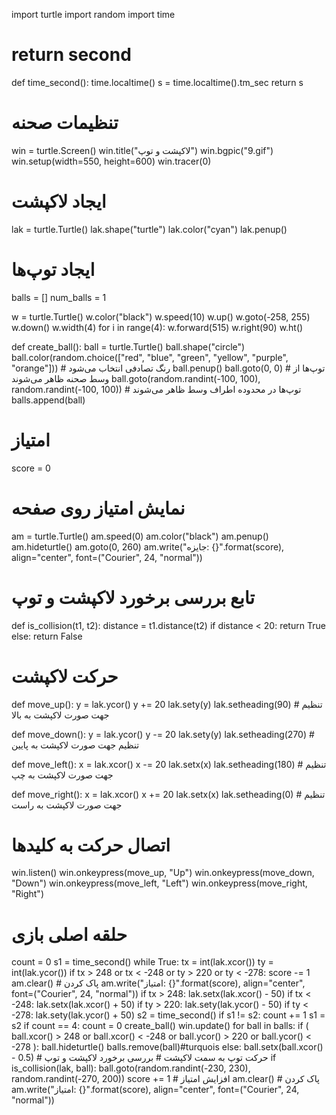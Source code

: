 import turtle
import random
import time


# return second
def time_second():
    time.localtime()
    s = time.localtime().tm_sec
    return s


# تنظیمات صحنه
win = turtle.Screen()
win.title("لاکپشت و توپ")
win.bgpic("9.gif")
win.setup(width=550, height=600)
win.tracer(0)

# ایجاد لاکپشت
lak = turtle.Turtle()
lak.shape("turtle")
lak.color("cyan")
lak.penup()

# ایجاد توپ‌ها
balls = []
num_balls = 1

w = turtle.Turtle()
w.color("black")
w.speed(10)
w.up()
w.goto(-258, 255)
w.down()
w.width(4)
for i in range(4):
    w.forward(515)
    w.right(90)
w.ht()


def create_ball():
    ball = turtle.Turtle()
    ball.shape("circle")
    ball.color(random.choice(["red", "blue", "green", "yellow", "purple", "orange"]))  # رنگ تصادفی انتخاب می‌شود
    ball.penup()
    ball.goto(0, 0)  # توپ‌ها از وسط صحنه ظاهر می‌شوند
    ball.goto(random.randint(-100, 100), random.randint(-100, 100))  # توپ‌ها در محدوده اطراف وسط ظاهر می‌شوند
    balls.append(ball)


# امتیاز
score = 0

# نمایش امتیاز روی صفحه
am = turtle.Turtle()
am.speed(0)
am.color("black")
am.penup()
am.hideturtle()
am.goto(0, 260)
am.write("جایزه: {}".format(score), align="center", font=("Courier", 24, "normal"))


# تابع بررسی برخورد لاکپشت و توپ
def is_collision(t1, t2):
    distance = t1.distance(t2)
    if distance < 20:
        return True
    else:
        return False


# حرکت لاکپشت
def move_up():
    y = lak.ycor()
    y += 20
    lak.sety(y)
    lak.setheading(90)  # تنظیم جهت صورت لاکپشت به بالا

def move_down():
    y = lak.ycor()
    y -= 20
    lak.sety(y)
    lak.setheading(270)  # تنظیم جهت صورت لاکپشت به پایین

def move_left():
    x = lak.xcor()
    x -= 20
    lak.setx(x)
    lak.setheading(180)  # تنظیم جهت صورت لاکپشت به چپ

def move_right():
    x = lak.xcor()
    x += 20
    lak.setx(x)
    lak.setheading(0)  # تنظیم جهت صورت لاکپشت به راست



# اتصال حرکت به کلیدها
win.listen()
win.onkeypress(move_up, "Up")
win.onkeypress(move_down, "Down")
win.onkeypress(move_left, "Left")
win.onkeypress(move_right, "Right")

# حلقه اصلی بازی
count = 0
s1 = time_second()
while True:
    tx = int(lak.xcor())
    ty = int(lak.ycor())
    if tx > 248 or tx < -248 or ty > 220 or ty < -278:
        score -= 1
        am.clear()  # پاک کردن
        am.write("امتیاز: {}".format(score), align="center", font=("Courier", 24, "normal"))
        if tx > 248:
            lak.setx(lak.xcor() - 50)
        if tx < -248:
            lak.setx(lak.xcor() + 50)
        if ty > 220:
            lak.sety(lak.ycor() - 50)
        if ty < -278:
            lak.sety(lak.ycor() + 50)
    s2 = time_second()
    if s1 != s2:
        count += 1
        s1 = s2
    if count == 4:
        count = 0
        create_ball()
    win.update()
    for ball in balls:
        if (
            ball.xcor() > 248
            or ball.xcor() < -248
            or ball.ycor() > 220
            or ball.ycor() < -278
        ):
            ball.hideturtle()
            balls.remove(ball)#turquois
        else:
            ball.setx(ball.xcor() - 0.5)  # حرکت توپ به سمت لاکپشت
            # بررسی برخورد لاکپشت و توپ
            if is_collision(lak, ball):
                ball.goto(random.randint(-230, 230), random.randint(-270, 200))
                score += 1  # افزایش امتیاز
                am.clear()  # پاک کردن
                am.write("امتیاز: {}".format(score), align="center", font=("Courier", 24, "normal"))
